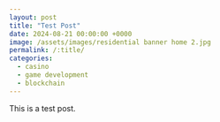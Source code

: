 ```yaml
---
layout: post
title: "Test Post"
date: 2024-08-21 00:00:00 +0000
image: /assets/images/residential banner home 2.jpg
permalink: /:title/
categories:
  - casino
  - game development
  - blockchain
---
```

This is a test post.